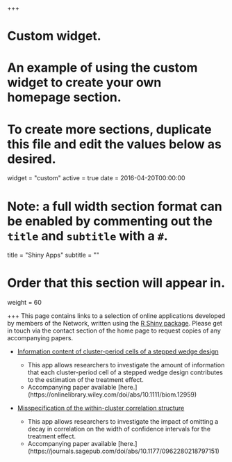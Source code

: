 +++
  # Custom widget.
  # An example of using the custom widget to create your own homepage section.
  # To create more sections, duplicate this file and edit the values below as desired.
  widget = "custom"
  active = true
  date = 2016-04-20T00:00:00
  
  # Note: a full width section format can be enabled by commenting out the `title` and `subtitle` with a `#`.
  title = "Shiny Apps"
  subtitle = ""
  
  # Order that this section will appear in.
  weight = 60
  
+++
This page contains links to a selection of online applications developed by members of the Network, written using the [R Shiny package](https://shiny.rstudio.com/). Please get in touch via the contact section of the home page to request copies of any accompanying papers.

- [Information content of cluster-period cells of a stepped wedge design](https://monash-biostat.shinyapps.io/informationcontent/)
  <ul>
    <li> This app allows researchers to investigate the amount of information that each cluster-period cell of a stepped wedge design contributes to the estimation of the treatment effect.</li>
    <li> Accompanying paper available [here.](https://onlinelibrary.wiley.com/doi/abs/10.1111/biom.12959)</li>
    
    </ul>
    
- [Misspecification of the within-cluster correlation structure](https://monash-biostat.shinyapps.io/MisspecCorrStruct/)
  <ul>
    <li> This app allows researchers to investigate the impact of omitting a decay in correlation on the width of confidence intervals for the treatment effect.</li>
    <li> Accompanying paper available [here.](https://journals.sagepub.com/doi/abs/10.1177/0962280218797151)</li>
    
    </ul>
        
    
    
    